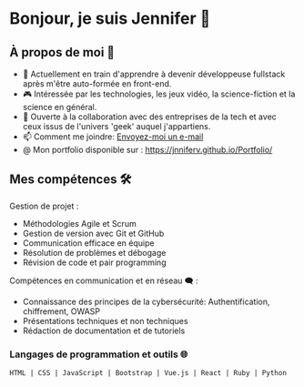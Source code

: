 # Bonjour, je suis Jennifer 👋

## À propos de moi 🚀

- 🌱 Actuellement en train d'apprendre à devenir développeuse fullstack après m'être auto-formée en front-end.
- 🎮 Intéressée par les technologies, les jeux vidéo, la science-fiction et la science en général.
- 🤝 Ouverte à la collaboration avec des entreprises de la tech et avec ceux issus de l'univers 'geek' auquel j'appartiens.
- 📫 Comment me joindre: [Envoyez-moi un e-mail](mailto:jennv.contact@gmail.com)
- @ Mon portfolio disponible sur : https://jnniferv.github.io/Portfolio/

## Mes compétences 🛠️

Gestion de projet :
- Méthodologies Agile et Scrum
- Gestion de version avec Git et GitHub
- Communication efficace en équipe
- Résolution de problèmes et débogage
- Révision de code et pair programming

Compétences en communication et en réseau 🗨️ :
- Connaissance des principes de la cybersécurité: Authentification, chiffrement, OWASP
- Présentations techniques et non techniques
- Rédaction de documentation et de tutoriels

### Langages de programmation et outils 🌐

```text
HTML | CSS | JavaScript | Bootstrap | Vue.js | React | Ruby | Python
